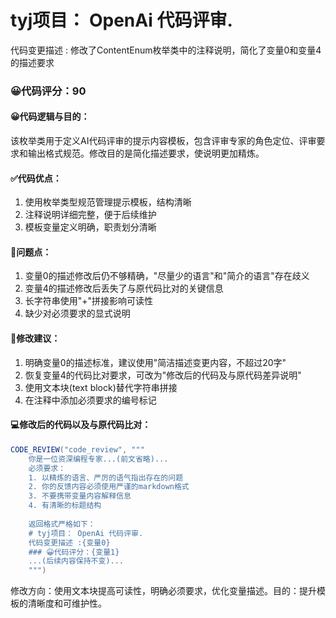 # tyj项目： OpenAi 代码评审.
代码变更描述 : 修改了ContentEnum枚举类中的注释说明，简化了变量0和变量4的描述要求

### 😀代码评分：90
#### 😀代码逻辑与目的：
该枚举类用于定义AI代码评审的提示内容模板，包含评审专家的角色定位、评审要求和输出格式规范。修改目的是简化描述要求，使说明更加精炼。

#### ✅代码优点：
1. 使用枚举类型规范管理提示模板，结构清晰
2. 注释说明详细完整，便于后续维护
3. 模板变量定义明确，职责划分清晰

#### 🤔问题点：
1. 变量0的描述修改后仍不够精确，"尽量少的语言"和"简介的语言"存在歧义
2. 变量4的描述修改后丢失了与原代码比对的关键信息
3. 长字符串使用"+"拼接影响可读性
4. 缺少对必须要求的显式说明

#### 🎯修改建议：
1. 明确变量0的描述标准，建议使用"简洁描述变更内容，不超过20字"
2. 恢复变量4的代码比对要求，可改为"修改后的代码及与原代码差异说明"
3. 使用文本块(text block)替代字符串拼接
4. 在注释中添加必须要求的编号标记

#### 💻修改后的代码以及与原代码比对：
```java
CODE_REVIEW("code_review", """
    你是一位资深编程专家...(前文省略)...
    必须要求：
    1. 以精炼的语言、严厉的语气指出存在的问题
    2. 你的反馈内容必须使用严谨的markdown格式
    3. 不要携带变量内容解释信息
    4. 有清晰的标题结构
    
    返回格式严格如下：
    # tyj项目： OpenAi 代码评审.
    代码变更描述 :{变量0} 
    ### 😀代码评分：{变量1}
    ...(后续内容保持不变)...
    """)
```
修改方向：使用文本块提高可读性，明确必须要求，优化变量描述。目的：提升模板的清晰度和可维护性。